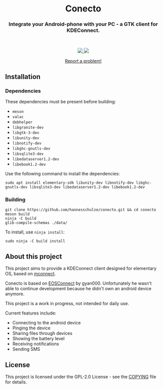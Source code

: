 <div align="center">
    <h1 align="center">Conecto</h1>
    <h3 align="center">Integrate your Android-phone with your PC - a GTK client for KDEConnect.</h3>
</div>

<br/>

<p align="center">
  <a href="https://github.com/hannesschulze/conecto/blob/master/COPYING">
    <img src="https://img.shields.io/badge/License-GPL--2.0-blue.svg">
  </a>
  <a href="https://github.com/hannesschulze/conecto/releases">
    <img src="https://img.shields.io/badge/Release-v%201.0.0-orange.svg">
  </a>
</p>

<p align="center">
    <a href="https://github.com/hannesschulze/conecto/issues/new">Report a problem!</a>
</p>

## Installation

### Dependencies
These dependencies must be present before building:
 - `meson`
 - `valac`
 - `debhelper`
 - `libgranite-dev`
 - `libgtk-3-dev`
 - `libunity-dev`
 - `libnotify-dev`
 - `libghc-gnutls-dev`
 - `libsqlite3-dev`
 - `libedataserver1.2-dev`
 - `libebook1.2-dev`

Use the following command to install the dependencies:
```shell
sudo apt install elementary-sdk libunity-dev libnotify-dev libghc-gnutls-dev libsqlite3-dev libedataserver1.2-dev libebook1.2-dev
```

### Building
```
git clone https://github.com/hannesschulze/conecto.git && cd conecto
meson build
ninja -C build
glib-compile-schemas ./data/
```

To install, use `ninja install`:
```shell
sudo ninja -C build install
```

## About this project

This project aims to provide a KDEConnect client designed for elementary OS, based on [mconnect](https://github.com/kevinselvaprasanna/mconnect).

Conecto is based on [EOSConnect](https://github.com/gyan000/EOSConnect) by gyan000. Unfortunately he wasn't able to continue development because he didn't own an android device anymore.

This project is a work in progress, not intended for daily use.

Current features include:
 - Connecting to the android device
 - Pinging the device
 - Sharing files through devices
 - Showing the battery level
 - Receiving notifications
 - Sending SMS

## License

This project is licensed under the GPL-2.0 License - see the [COPYING](COPYING) file for details.
